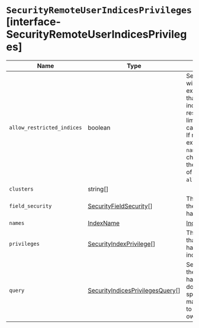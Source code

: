 # `SecurityRemoteUserIndicesPrivileges` [interface-SecurityRemoteUserIndicesPrivileges]

| Name | Type | Description |
| - | - | - |
| `allow_restricted_indices` | boolean | Set to `true` if using wildcard or regular expressions for patterns that cover restricted indices. Implicitly, restricted indices have limited privileges that can cause pattern tests to fail. If restricted indices are explicitly included in the `names` list, Elasticsearch checks privileges against these indices regardless of the value set for `allow_restricted_indices`. |
| `clusters` | string[] | &nbsp; |
| `field_security` | [SecurityFieldSecurity](./SecurityFieldSecurity.md)[] | The document fields that the owners of the role have read access to. |
| `names` | [IndexName](./IndexName.md) | [IndexName](./IndexName.md)[] | A list of indices (or index name patterns) to which the permissions in this entry apply. |
| `privileges` | [SecurityIndexPrivilege](./SecurityIndexPrivilege.md)[] | The index level privileges that owners of the role have on the specified indices. |
| `query` | [SecurityIndicesPrivilegesQuery](./SecurityIndicesPrivilegesQuery.md)[] | Search queries that define the documents the user has access to. A document within the specified indices must match these queries for it to be accessible by the owners of the role. |
